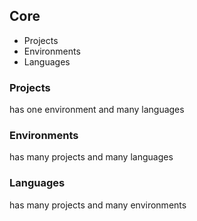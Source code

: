 ## Core

- Projects
- Environments
- Languages

### Projects

has one environment and many languages

### Environments

has many projects and many languages

### Languages

has many projects and many environments